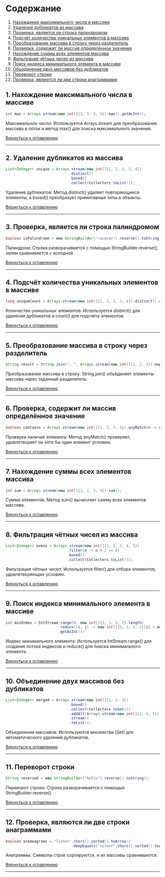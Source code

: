 # Содержание <a name="contents"></a>                   

1. [Нахождение максимального числа в массиве](#max)
2. [Удаление дубликатов из массива](#unique)
3. [Проверка, является ли строка палиндромом](#palindrome)
4. [Подсчёт количества уникальных элементов в массиве](#unique-count)
5. [Преобразование массива в строку через разделитель](#array-to-string)
6. [Проверка, содержит ли массив определённое значение](#contains)
7. [Нахождение суммы всех элементов массива](#sum)
8. [Фильтрация чётных чисел из массива](#evens)
9. [Поиск индекса минимального элемента в массиве](#min-index)
10. [Объединение двух массивов без дубликатов](#merge-arrays)
11. [Переворот строки](#reverse-string)
12. [Проверка, являются ли две строки анаграммами](#anagrams)


## 1. Нахождение максимального числа в массиве <a name="max"></a>

```java
int max = Arrays.stream(new int[]{1, 5, 3, 9}).max().getAsInt();
```
Максимальное число: Используется Arrays.stream для преобразования массива в поток и метод max() для поиска максимального значения.  

[Вернуться к оглавлению](#contents)

--- 

## 2. Удаление дубликатов из массива <a name="unique"></a>

```java
List<Integer> unique = Arrays.stream(new int[]{1, 2, 2, 3, 4})
                             .distinct()
                             .boxed()
                             .collect(Collectors.toList());
```
Удаление дубликатов: Метод distinct() удаляет повторяющиеся элементы, а boxed() преобразует примитивные типы в объекты.  

[Вернуться к оглавлению](#contents)

---

## 3. Проверка, является ли строка палиндромом <a name="palindrome"></a>

```java
boolean isPalindrome = new StringBuilder("racecar").reverse().toString().equals("racecar");
```
Палиндром: Строка разворачивается с помощью StringBuilder.reverse(), затем сравнивается с исходной.  

[Вернуться к оглавлению](#contents)

---

## 4. Подсчёт количества уникальных элементов в массиве <a name="unique-count"></a>

```java
long uniqueCount = Arrays.stream(new int[]{1, 2, 2, 3, 4}).distinct().count();
```
Количество уникальных элементов: Используется distinct() для удаления дубликатов и count() для подсчёта элементов.  

[Вернуться к оглавлению](#contents)

---

## 5. Преобразование массива в строку через разделитель <a name="array-to-string"></a>

```java
String result = String.join(", ", Arrays.stream(new int[]{1, 2, 3}).mapToObj(String::valueOf).toArray(String[]::new));
```
Преобразование массива в строку: String.join() объединяет элементы массива через заданный разделитель.  

[Вернуться к оглавлению](#contents)

---

## 6. Проверка, содержит ли массив определённое значение <a name="contains"></a>

```java
boolean contains = Arrays.stream(new int[]{1, 2, 3, 4}).anyMatch(n -> n == 3);
```
Проверка наличия элемента: Метод anyMatch() проверяет, удовлетворяет ли хотя бы один элемент условию.  

[Вернуться к оглавлению](#contents)

---
 
## 7. Нахождение суммы всех элементов массива <a name="sum"></a>

```java
int sum = Arrays.stream(new int[]{1, 2, 3, 4}).sum();
```
Сумма элементов: Метод sum() вычисляет сумму всех элементов массива.  

[Вернуться к оглавлению](#contents)

---

## 8. Фильтрация чётных чисел из массива <a name="evens"></a>

```java
List<Integer> evens = Arrays.stream(new int[]{1, 2, 3, 4, 5})
                            .filter(n -> n % 2 == 0)
                            .boxed()
                            .collect(Collectors.toList());
```
Фильтрация чётных чисел: Используется filter() для отбора элементов, удовлетворяющих условию.

[Вернуться к оглавлению](#contents)

---

## 9. Поиск индекса минимального элемента в массиве <a name="min-index"></a>

```java
int minIndex = IntStream.range(0, new int[]{5, 1, 3, 2}.length)
                        .reduce((i, j) -> new int[]{5, 1, 3, 2}[i] < new int[]{5, 1, 3, 2}[j] ? i : j)
                        .getAsInt();
```
Индекс минимального элемента: Используется IntStream.range() для создания потока индексов и reduce() для поиска минимального элемента.

[Вернуться к оглавлению](#contents)

---

## 10. Объединение двух массивов без дубликатов <a name="merge-arrays"></a>

```java
List<Integer> merged = Arrays.stream(new int[]{1, 2, 3})
                             .boxed()
                             .collect(Collectors.toSet())
                             .addAll(Arrays.stream(new int[]{3, 4, 5}).boxed().collect(Collectors.toSet()))
                             .stream()
                             .toList();
```

Объединение массивов: Используются множества (Set) для автоматического удаления дубликатов.

[Вернуться к оглавлению](#contents)

---

## 11. Переворот строки <a name="reverse-string"></a>
 
```java
String reversed = new StringBuilder("hello").reverse().toString();
```
Переворот строки: Строка разворачивается с помощью StringBuilder.reverse().

[Вернуться к оглавлению](#contents)

---

## 12. Проверка, являются ли две строки анаграммами <a name="anagrams"></a>

```java
boolean areAnagrams = "listen".chars().sorted().toArray()
                              .deepEquals("silent".chars().sorted().toArray());
```

Анаграммы: Символы строк сортируются, и их массивы сравниваются.

[Вернуться к оглавлению](#contents)

---

